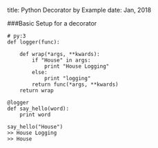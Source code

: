 title: Python Decorator by Example
date: Jan, 2018

###Basic Setup for a decorator
```
# py:3
def logger(func):
    
    def wrap(*args, **kwards):
        if "House" in args:
            print "House Logging"
        else:
            print "logging"
        return func(*args, **kwards)
    return wrap

@logger
def say_hello(word):
    print word
```

```
say_hello("House")
>> House Logging
>> House
```

